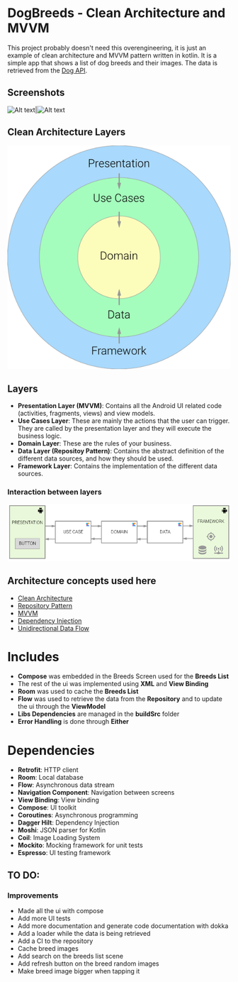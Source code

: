 # DogBreeds - Clean Architecture and MVVM
This project probably doesn't need this overengineering, it is just an example of clean architecture and MVVM pattern written in kotlin. It is a simple app that shows a list of dog breeds and their images. The data is retrieved from the [Dog API](https://dog.ceo/dog-api/).

## Screenshots

![Alt text](README_FILES/breeds-screen.png?raw=true "Breeds Screen")|![Alt text](README_FILES/breeds-screen.png?raw=true "Breed Images Screen")

## Clean Architecture Layers

![Alt text](README_FILES/clean-architecture-own-layers.png?raw=true "Clean Architecture Layers")

## Layers
* **Presentation Layer (MVVM)**: Contains all the Android UI related code (activities, fragments, views) and view models.
* **Use Cases Layer**: These are mainly the actions that the user can trigger. They are called by the presentation layer and they will execute the business logic.
* **Domain Layer**: These are the rules of your business.
* **Data Layer (Repositoy Pattern)**: Contains the abstract definition of the different data sources, and how they should be used.
* **Framework Layer**: Contains the implementation of the different data sources.

### Interaction between layers
![Alt text](README_FILES/clean-architecture-interaction.png?raw=true "Layer interaction")

## Architecture concepts used here
* [Clean Architecture](https://blog.cleancoder.com/uncle-bob/2012/08/13/the-clean-architecture.html)
* [Repository Pattern](https://developer.android.com/codelabs/basic-android-kotlin-training-repository-pattern#3)
* [MVVM](https://medium.com/@ami0275/mvvm-clean-architecture-pattern-in-android-with-use-cases-eff7edc2ef76)
* [Dependency Injection](https://developer.android.com/training/dependency-injection)
* [Unidirectional Data Flow](https://developer.android.com/jetpack/compose/architecture#:~:text=A%20unidirectional%20data%20flow%20(UDF,that%20store%20and%20change%20state))

# Includes
* **Compose** was embedded in the Breeds Screen used for the **Breeds List**
* The rest of the ui was implemented using **XML** and **View Binding**
* **Room** was used to cache the **Breeds List**
* **Flow** was used to retrieve the data from the **Repository** and to update the ui through the **ViewModel**
* **Libs Dependencies** are managed in the **buildSrc** folder
* **Error Handling** is done through **Either**

# Dependencies
* **Retrofit**: HTTP client
* **Room**: Local database
* **Flow**: Asynchronous data stream 
* **Navigation Component**: Navigation between screens
* **View Binding**: View binding
* **Compose**: UI toolkit
* **Coroutines**: Asynchronous programming
* **Dagger Hilt**: Dependency Injection
* **Moshi**: JSON parser for Kotlin
* **Coil**: Image Loading System
* **Mockito**: Mocking framework for unit tests
* **Espresso**: UI testing framework

## TO DO:
### Improvements
- Made all the ui with compose
- Add more UI tests
- Add more documentation and generate code documentation with dokka
- Add a loader while the data is being retrieved
- Add a CI to the repository
- Cache breed images
- Add search on the breeds list scene
- Add refresh button on the breed random images
- Make breed image bigger when tapping it